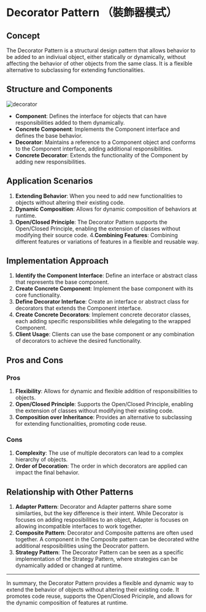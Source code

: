 # Decorator Pattern （裝飾器模式）

## Concept

The Decorator Pattern is a structural design pattern that allows behavior to be added to an indiviual object, either statically or dynamically, without affecting the behavior of other objects from the same class. It is a flexible alternative to subclassing for extending functionalities.

## Structure and Components

![decorator](https://refactoringguru.cn/images/patterns/diagrams/decorator/example.png)

- **Component**: Defines the interface for objects that can have responsibilities added to them dynamically.
- **Concrete Component**: Implements the Component interface and defines the base behavior.
- **Decorator**: Maintains a reference to a Component object and conforms to the Component interface, adding additional responsibilities.
- **Concrete Decorator**: Extends the functionality of the Component by adding new responsibilities.

## Application Scenarios

1. **Extending Behavior**: When you need to add new functionalities to objects without altering their existing code.
2. **Dynamic Composition**: Allows for dynamic composition of behaviors at runtime.
3. **Open/Closed Principle**: The Decorator Pattern supports the Open/Closed Principle, enabling the extension of classes without modifying their source code.
4.**Combining Features**: Combining different features or variations of features in a flexible and reusable way.

## Implementation Approach

1. **Identify the Component Interface**: Define an interface or abstract class that represents the base component.
2. **Create Concrete Component**: Implement the base component with its core functionality.
3. **Define Decorator Interface**: Create an interface or abstract class for decorators that extends the Component interface.
4. **Create Concrete Decorators**: Implement concrete decorator classes, each adding specific responsibilities while delegating to the wrapped Component.
5. **Client Usage**: Clients can use the base component or any combination of decorators to achieve the desired functionality.

## Pros and Cons

### Pros

1. **Flexibility**: Allows for dynamic and flexible addition of responsibilities to objects.
2. **Open/Closed Principle**: Supports the Open/Closed Principle, enabling the extension of classes without modifying their existing code.
3. **Composition over Inheritance**: Provides an alternative to subclassing for extending functionalities, promoting code reuse.

### Cons

1. **Complexity**: The use of multiple decorators can lead to a complex hierarchy of objects.
2. **Order of Decoration**: The order in which decorators are applied can impact the final behavior.

## Relationship with Other Patterns

1. **Adapter Pattern**: Decorator and Adapter patterns share some similarties, but the key difference is their intent. While Decorator is focuses on adding resposibilities to an object, Adapter is focuses on allowing incompatible interfaces to work together.
2. **Composite Pattern**: Decorator and Composite patterns are often used together. A component in the Composite pattern can be decorated withe additional resposibilities using the Deocrator pattern.
3. **Strategy Pattern**: The Decorator Pattern can be seen as a specific implementation of the Strategy Pattern, where strategies can be dynamically added or changed at runtime.

---

In summary, the Decorator Pattern provides a flexible and dynamic way to extend the behavior of objects without altering their existing code. It promotes code reuse, supports the Open/Closed Pricinple, and allows for the dynamic composition of features at runtime.
